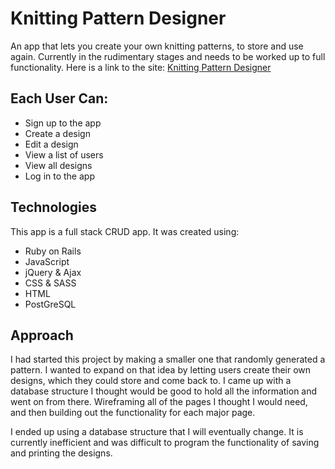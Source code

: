 # Knitting Pattern Designer
An app that lets you create your own knitting patterns, to store and use again. Currently in the rudimentary stages and needs to be worked up to full functionality. Here is a link to the site: [Knitting Pattern Designer](https://damp-meadow-65069.herokuapp.com/)

## Each User Can:
- Sign up to the app
- Create a design
- Edit a design
- View a list of users
- View all designs
- Log in to the app

## Technologies
This app is a full stack CRUD app. It was created using:

- Ruby on Rails
- JavaScript
- jQuery & Ajax
- CSS & SASS
- HTML
- PostGreSQL

## Approach
I had started this project by making a smaller one that randomly generated a pattern. I wanted to expand on that idea by letting users create their own designs, which they could store and come back to.
I came up with a database structure I thought would be good to hold all the information and went on from there. Wireframing all of the pages I thought I would need, and then building out the functionality for each major page.

I ended up using a database structure that I will eventually change. It is currently inefficient and was difficult to program the functionality of saving and printing the designs.
